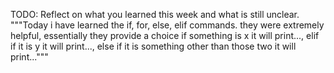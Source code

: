 TODO: Reflect on what you learned this week and what is still unclear.
"""Today i have learned the if, for, else, elif commands. they were extremely helpful, essentially they provide a choice if something is x  it will print...,  elif if it is y it will print..., else if it is something other than those two it will print...""" 
